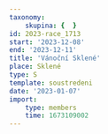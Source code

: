 ```yaml
---
taxonomy:
    skupina: {  }
id: 2023-race_1713
start: '2023-12-08'
end: '2023-12-11'
title: 'Vánoční Sklené'
place: Sklené
type: S
template: soustredeni
date: '2023-01-07'
import:
    type: members
    time: 1673109002
---
```


